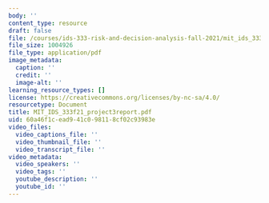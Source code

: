 ```yaml
---
body: ''
content_type: resource
draft: false
file: /courses/ids-333-risk-and-decision-analysis-fall-2021/mit_ids_333f21_project3report.pdf
file_size: 1004926
file_type: application/pdf
image_metadata:
  caption: ''
  credit: ''
  image-alt: ''
learning_resource_types: []
license: https://creativecommons.org/licenses/by-nc-sa/4.0/
resourcetype: Document
title: MIT_IDS_333f21_project3report.pdf
uid: 60a46f1c-ead9-41c0-9811-8cf02c93983e
video_files:
  video_captions_file: ''
  video_thumbnail_file: ''
  video_transcript_file: ''
video_metadata:
  video_speakers: ''
  video_tags: ''
  youtube_description: ''
  youtube_id: ''
---
```


